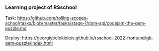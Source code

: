 ### Learning project of RSschool

Task: https://github.com/rolling-scopes-school/tasks/blob/master/tasks/stage-1/dom-api/codejam-the-gem-puzzle.md

Deploy: https://georgiybeloklokov.github.io/rsschool-2022-frontend/gb-gem-puzzle/index.html
